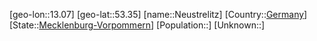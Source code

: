 ﻿---
location: [53.35,13.07]
type: City
tags:
- geo/City


SpocWebEntityId: 32868
isDeleted: false
confidential: public

---
[geo-lon::13.07]
[geo-lat::53.35]
[name::Neustrelitz]
[Country::[Germany](geo/Continent/Europe/Germany.md)]
[State::[Mecklenburg-Vorpommern](geo/Continent/Europe/Germany/Mecklenburg-Vorpommern.md)]
[Population::]
[Unknown::]

